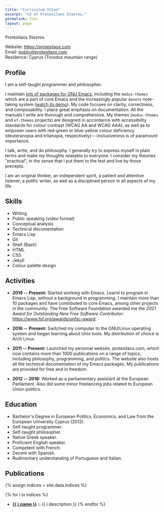 ```yaml
---
title: "Curriculum Vitae"
excerpt: "CV of Protesilaos Stavrou."
permalink: /cv/
layout: page
---
```


Protesilaos Stavrou

Website: <https://protesilaos.com>  
Email: <public@protesilaos.com>  
Residence: Cyprus (Troodos mountain range)

## Profile

I am a self-taught programmer and philosopher.

I maintain [lots of packages for GNU
Emacs](https://protesilaos.com/emacs), including the `modus-themes`
which are a part of core Emacs and the increasingly popular `denote`
note-taking system ([watch its
demo](https://protesilaos.com/codelog/2022-06-18-denote-demo/)).  My
code focuses on clarity, correctness, and composability.  I place
great emphasis on documentation.  All the manuals I write are thorough
and comprehensive.  My themes (`modus-themes` and `ef-themes`
projects) are designed in accordance with accessibility standards for
colour contrast (WCAG AA and WCAG AAA), as well as to empower users
with red-green or blue-yellow colour deficiency (deuteranopia and
tritanopia, respectively)---inclusiveness is of paramount importance.

I talk, write, and do philosophy.  I generally try to express myself
in plain terms and make my thoughts relatable to everyone.  I consider
my theories "practical", in the sense that I put them to the test and
live by those precepts.

I am an original thinker, an independent spirit, a patient and
attentive listener, a polific writer, as well as a disciplined person
in all aspects of my life.

## Skills

- Writing
- Public speaking (video format)
- Conceptual analysis
- Technical documentation
- Emacs Lisp
- Git
- Shell (Bash)
- HTML
- CSS
- Jekyll
- Colour palette design

## Activities

- **2019 -- Present:** Started working with Emacs.  Learnt to program
  in Emacs Lisp, without a background in programming.  I maintain more
  than 10 packages and have contributed to core Emacs, among other
  projects in the community.  The Free Software Foundation awarded me
  the *2021 Award for Outstanding New Free Software Contributor*:
  <https://www.fsf.org/awards/onfsc-award>.

- **2016 -- Present:** Switched my computer to the GNU/Linux operating
  system and began learning about Unix tools.  My distribution of
  choice is Arch Linux.

- **2011 -- Present:** Launched my personal website, protesilaos.com,
  which now contains more than 1000 publications on a range of topics,
  including philosophy, programming, and politics.  The website also
  hosts all the technical documentation of my Emacs packages.  My
  publications are provided for free and in freedom.

- **2012 -- 2016:** Worked as a parliamentary assistant at the European
  Parliament.  Also did some minor freelancing jobs related to
  European Union politics.

## Education

- Bachelor's Degree in European Politics, Economics, and Law from the
  European University Cyprus (2012).
- Self-taught programmer.
- Self-taught philosopher.
- Native Greek speaker.
- Proficient English speaker.
- Competent with French.
- Decent with Spanish.
- Rudimentary understanding of Portuguese and Italian.

## Publications

{% assign indices = site.data.indices %}

{% for i in indices %}
-  <strong><a href="{{ i.url | absolute_url }}">{{ i.name }}</a> :: </strong> {{ i.description }}
{% endfor %}
